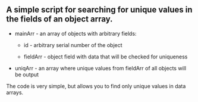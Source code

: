 ## A simple script for searching for unique values ​​in the fields of an object array.

* mainArr - an array of objects with arbitrary fields:

    - id - arbitrary serial number of the object

    - fieldArr - object field with data that will be checked for uniqueness

* uniqArr - an array where unique values ​​from fieldArr of all objects will be output

The code is very simple, but allows you to find only unique values ​​in data arrays.